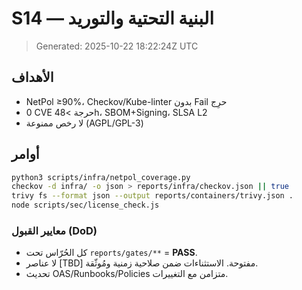 # S14 — البنية التحتية والتوريد

> Generated: 2025-10-22 18:22:24Z UTC


## الأهداف
- NetPol ≥90%، Checkov/Kube-linter بدون Fail حرِج
- 0 CVE حرجة >48h، SBOM+Signing، SLSA L2
- لا رخص ممنوعة (AGPL/GPL-3)

## أوامر
```bash
python3 scripts/infra/netpol_coverage.py
checkov -d infra/ -o json > reports/infra/checkov.json || true
trivy fs --format json --output reports/containers/trivy.json .
node scripts/sec/license_check.js
```

### معايير القبول (DoD)
- كل الحُرّاس تحت `reports/gates/**` = **PASS**.
- لا عناصر [TBD] مفتوحة. الاستثناءات ضمن صلاحية زمنية ومُوثّقة.
- تحديث OAS/Runbooks/Policies متزامن مع التغييرات.
